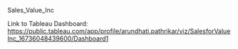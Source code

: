 Sales_Value_Inc

Link to Tableau Dashboard: https://public.tableau.com/app/profile/arundhati.pathrikar/viz/SalesforValueInc_16736048439600/Dashboard1

